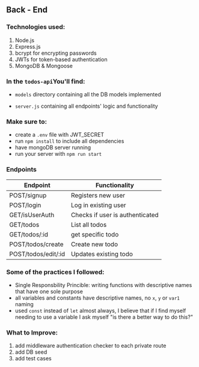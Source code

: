 ## Back - End
### Technologies used: 

 1. Node.js 
 2. Express.js
 3. bcrypt for encrypting passwords
 4. JWTs for token-based authentication
 5. MongoDB & Mongoose
 

### In the `todos-api`You'll find:

 - `models` directory containing all the DB models implemented


 - `server.js` containing all endpoints' logic and functionality

### Make sure to: 
 - create a `.env` file with JWT_SECRET
 - run `npm install` to include all dependencies
 - have mongoDB server running
 - run your server with `npm run start`	

### Endpoints
| **Endpoint** | **Functionality** |
|--|--|
|  POST/signup| Registers new user |
|POST/login|Log in existing user|
|GET/isUserAuth| Checks if user is authenticated|
|GET/todos|List all todos|
|GET/todos/:id|get specific todo|
|POST/todos/create|Create new todo|
|POST/todos/edit/:id|Updates existing todo|

### Some of the practices I followed:

 - Single Responsbility Princible: writing functions with descriptive names that have one sole purpose
 - all variables and constants have descriptive names, no `x`, `y` or `var1` naming
 - used `const` instead of `let` almost always, I believe that if I find myself needing to use a variable I ask myself "is there a better way to do this?"

### What to Improve: 

 1. add middleware authentication checker to each private route
 2. add DB seed
 3. add test cases

